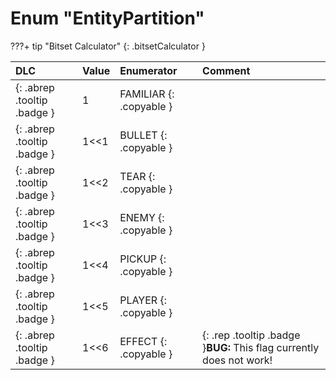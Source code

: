 # Enum "EntityPartition"

???+ tip "Bitset Calculator"
    [](#){: .bitsetCalculator }

|DLC|Value|Enumerator|Comment|
|:--|:--|:--|:--|
|[ ](#){: .abrep .tooltip .badge }|1 |FAMILIAR {: .copyable } |  |
|[ ](#){: .abrep .tooltip .badge }|1<<1 |BULLET {: .copyable } |  |
|[ ](#){: .abrep .tooltip .badge }|1<<2 |TEAR {: .copyable } |  |
|[ ](#){: .abrep .tooltip .badge }|1<<3 |ENEMY {: .copyable } |  |
|[ ](#){: .abrep .tooltip .badge }|1<<4 |PICKUP {: .copyable } |  |
|[ ](#){: .abrep .tooltip .badge }|1<<5 |PLAYER {: .copyable } |  |
|[ ](#){: .abrep .tooltip .badge }|1<<6 |EFFECT {: .copyable } | {: .rep .tooltip .badge }**BUG:** This flag currently does not work! |
